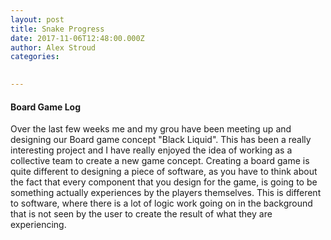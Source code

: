 ```yaml
---
layout: post
title: Snake Progress
date: 2017-11-06T12:48:00.000Z
author: Alex Stroud
categories:
  

---
```


#### Board Game Log
Over the last few weeks me and my grou have been meeting up and designing our Board game concept "Black Liquid". This has been a really interesting project and I have really enjoyed the idea of working as a collective team to create a new game concept. Creating a board game is quite different to designing a piece of software, as you have to think about the fact that every component that you design for the game, is going to be something actually experiences by the players themselves. This is different to software, where there is a lot of logic work going on in the background that is not seen by the user to create the result of what they are experiencing.
